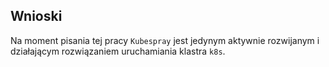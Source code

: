 ## Wnioski

Na moment pisania tej pracy `Kubespray` jest jedynym aktywnie rozwijanym i
działającym rozwiązaniem uruchamiania klastra `k8s`.
